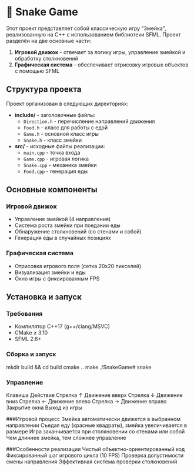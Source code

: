 # 🐍 Snake Game

Этот проект представляет собой классическую игру "Змейка", реализованную на C++ с использованием библиотеки SFML. Проект разделён на две основные части:

1. **Игровой движок** - отвечает за логику игры, управление змейкой и обработку столкновений
2. **Графическая система** - обеспечивает отрисовку игровых объектов с помощью SFML

## Структура проекта

Проект организован в следующих директориях:

- **include/** - заголовочные файлы:
  - `Direction.h` - перечисление направлений движения
  - `Food.h` - класс для работы с едой
  - `Game.h` - основной класс игры
  - `Snake.h` - класс змейки
- **src/** - исходные файлы реализации:
  - `main.cpp` - точка входа
  - `Game.cpp` - игровая логика
  - `Snake.cpp` - механика змейки
  - `Food.cpp` - генерация еды

## Основные компоненты

### Игровой движок
- Управление змейкой (4 направления)
- Система роста змейки при поедании еды
- Обнаружение столкновений (со стенами и собой)
- Генерация еды в случайных позициях

### Графическая система
- Отрисовка игрового поля (сетка 20x20 пикселей)
- Визуализация змейки и еды
- Окно игры с фиксированным FPS

## Установка и запуск

### Требования
- Компилятор C++17 (g++/clang/MSVC)
- CMake ≥ 3.10
- SFML 2.6+

### Сборка и запуск
mkdir build && cd build
cmake ..
make
./SnakeGame# snake

### Управление
Клавиша	Действие
Стрелка ↑	Движение вверх
Стрелка ↓	Движение вниз
Стрелка ←	Движение влево
Стрелка →	Движение вправо
Закрытие окна	Выход из игры

###Игровой процесс
Змейка автоматически движется в выбранном направлении
Съедая еду (красные квадраты), змейка увеличивается в размере
Игра заканчивается при столкновении со стенами или собой
Чем длиннее змейка, тем сложнее управление

###Особенности реализации
Чистый объектно-ориентированный код
Фиксированный шаг игрового цикла (10 FPS)
Проверка допустимости смены направления
Эффективная система проверки столкновений
